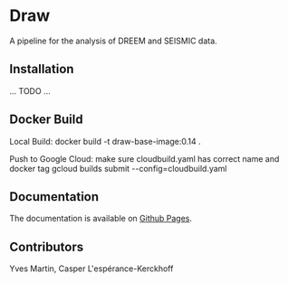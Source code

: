 
# Draw

A pipeline for the analysis of DREEM and SEISMIC data.

## Installation

... TODO ...

## Docker Build

Local Build:
docker build -t draw-base-image:0.14 .

Push to Google Cloud:
make sure cloudbuild.yaml has correct name and docker tag
gcloud builds submit --config=cloudbuild.yaml

## Documentation

The documentation is available on [Github Pages](https://rouskinlab.github.io/draw).

## Contributors

Yves Martin, Casper L'espérance-Kerckhoff
